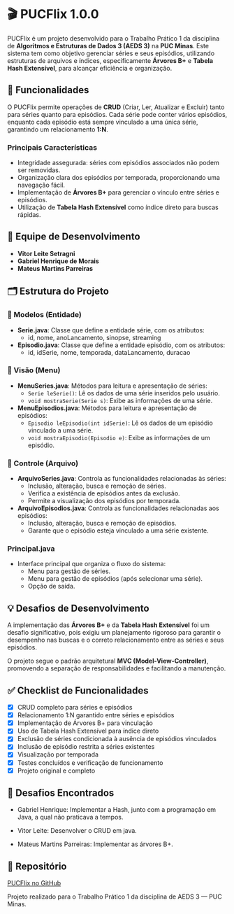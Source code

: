 # 🎬 PUCFlix 1.0.0

PUCFlix é um projeto desenvolvido para o Trabalho Prático 1 da disciplina de **Algoritmos e Estruturas de Dados 3 (AEDS 3)** na **PUC Minas**. Este sistema tem como objetivo gerenciar séries e seus episódios, utilizando estruturas de arquivos e índices, especificamente **Árvores B+** e **Tabela Hash Extensível**, para alcançar eficiência e organização.

## 🚀 Funcionalidades

O PUCFlix permite operações de **CRUD** (Criar, Ler, Atualizar e Excluir) tanto para séries quanto para episódios. Cada série pode conter vários episódios, enquanto cada episódio está sempre vinculado a uma única série, garantindo um relacionamento **1:N**.

### Principais Características
- Integridade assegurada: séries com episódios associados não podem ser removidas.
- Organização clara dos episódios por temporada, proporcionando uma navegação fácil.
- Implementação de **Árvores B+** para gerenciar o vínculo entre séries e episódios.
- Utilização de **Tabela Hash Extensível** como índice direto para buscas rápidas.

## 👥 Equipe de Desenvolvimento
- **Vitor Leite Setragni**
- **Gabriel Henrique de Morais**
- **Mateus Martins Parreiras**

## 🗂️ Estrutura do Projeto

### 📁 Modelos (Entidade)
- **Serie.java**: Classe que define a entidade série, com os atributos:
  - id, nome, anoLancamento, sinopse, streaming
- **Episodio.java**: Classe que define a entidade episódio, com os atributos:
  - id, idSerie, nome, temporada, dataLancamento, duracao

### 📁 Visão (Menu)
- **MenuSeries.java**: Métodos para leitura e apresentação de séries:
  - `Serie leSerie()`: Lê os dados de uma série inseridos pelo usuário.
  - `void mostraSerie(Serie s)`: Exibe as informações de uma série.
- **MenuEpisodios.java**: Métodos para leitura e apresentação de episódios:
  - `Episodio leEpisodio(int idSerie)`: Lê os dados de um episódio vinculado a uma série.
  - `void mostraEpisodio(Episodio e)`: Exibe as informações de um episódio.

### 📁 Controle (Arquivo)
- **ArquivoSeries.java**: Controla as funcionalidades relacionadas às séries:
  - Inclusão, alteração, busca e remoção de séries.
  - Verifica a existência de episódios antes da exclusão.
  - Permite a visualização dos episódios por temporada.
- **ArquivoEpisodios.java**: Controla as funcionalidades relacionadas aos episódios:
  - Inclusão, alteração, busca e remoção de episódios.
  - Garante que o episódio esteja vinculado a uma série existente.

### Principal.java
- Interface principal que organiza o fluxo do sistema:
  - Menu para gestão de séries.
  - Menu para gestão de episódios (após selecionar uma série).
  - Opção de saída.

## 💡 Desafios de Desenvolvimento

A implementação das **Árvores B+** e da **Tabela Hash Extensível** foi um desafio significativo, pois exigiu um planejamento rigoroso para garantir o desempenho nas buscas e o correto relacionamento entre as séries e seus episódios.

O projeto segue o padrão arquitetural **MVC (Model-View-Controller)**, promovendo a separação de responsabilidades e facilitando a manutenção.

## ✅ Checklist de Funcionalidades
- [x] CRUD completo para séries e episódios
- [x] Relacionamento 1:N garantido entre séries e episódios
- [x] Implementação de Árvores B+ para vinculação
- [x] Uso de Tabela Hash Extensível para índice direto
- [x] Exclusão de séries condicionada à ausência de episódios vinculados
- [x] Inclusão de episódio restrita a séries existentes
- [x] Visualização por temporada
- [x] Testes concluídos e verificação de funcionamento
- [x] Projeto original e completo

## 📝 Desafios Encontrados
- Gabriel Henrique: Implementar a Hash, junto com a programação em Java, a qual não praticava a tempos. 

- Vitor Leite: Desenvolver o CRUD em java.

- Mateus Martins Parreiras: Implementar as árvores B+.

## 📂 Repositório
[PUCFlix no GitHub](https://github.com/GabrielDev0001/aeds3TP/tree/main)

Projeto realizado para o Trabalho Prático 1 da disciplina de AEDS 3 — PUC Minas.

